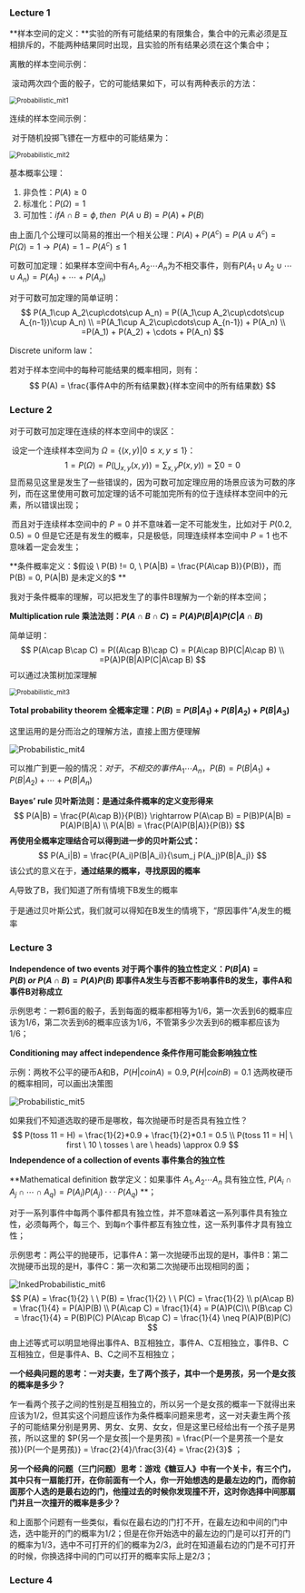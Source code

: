 ### Lecture 1

**样本空间的定义：**实验的所有可能结果的有限集合，集合中的元素必须是互相排斥的，不能两种结果同时出现，且实验的所有结果必须在这个集合中；

离散的样本空间示例：

​	滚动两次四个面的骰子，它的可能结果如下，可以有两种表示的方法：

<img src="W:\printscreen\Probabilistic_mit1.png" alt="Probabilistic_mit1" style="zoom:80%;" />

连续的样本空间示例：

​	对于随机投掷飞镖在一方框中的可能结果为：

<img src="W:\printscreen\Probabilistic_mit2.png" alt="Probabilistic_mit2" style="zoom:80%;" />

基本概率公理：

1. 非负性：$P(A) \ge 0$
2. 标准化：$P(\Omega) = 1$
3. 可加性：$if A \cap B = \phi  , then \ \ P(A\cup B) = P(A) + P(B)$

由上面几个公理可以简易的推出一个相关公理：$P(A) + P(A^c) = P(A\cup A^c)= P(\Omega) = 1 \rightarrow P(A) = 1 - P(A^c) \le 1$

可数可加定理：如果样本空间中有$A_1,A_2\cdots A_n$为不相交事件，则有$P(A_1\cup A_2\cup \cdots \cup A_n) = P(A_1) +\cdots+ P(A_n)$

对于可数可加定理的简单证明：
$$
P(A_1\cup A_2\cup\cdots\cup A_n) = P((A_1\cup A_2\cup\cdots\cup A_{n-1})\cup A_n)  \\
=P(A_1\cup A_2\cup\cdots\cup A_{n-1}) + P(A_n) \\
=P(A_1) + P(A_2) + \cdots + P(A_n)
$$


Discrete uniform law：

若对于样本空间中的每种可能结果的概率相同，则有：
$$
P(A) = \frac{事件A中的所有结果数}{样本空间中的所有结果数}
$$

### Lecture 2

对于可数可加定理在连续的样本空间中的误区：

​	设定一个连续样本空间为 $\Omega = \{(x,y)|0 \le x,y \le 1\}$：
$$
1=P(\Omega) = P(\bigcup_{x,y}{(x,y)}) = \sum_{x,y}P({x,y})) = \sum0 = 0
$$
​	显而易见这里是发生了一些错误的，因为可数可加定理应用的场景应该为可数的序列，而在这里使用可数可加定理的话不可能加完所有的位于连续样本空间中的元素，所以错误出现；

​	而且对于连续样本空间中的 $P=0$ 并不意味着一定不可能发生，比如对于 $P(0.2,0.5) = 0$ 但是它还是有发生的概率，只是极低，同理连续样本空间中 $P=1$ 也不意味着一定会发生；

**条件概率定义：$假设 \ P(B) != 0,  \ P(A|B) = \frac{P(A\cap B)}{P(B)}，而P(B) = 0, P(A|B) 是未定义的$ **

我对于条件概率的理解，可以把发生了的事件B理解为一个新的样本空间；

**Multiplication rule 乘法法则：$P(A\cap B\cap C) = P(A)P(B|A)P(C|A\cap B)$**

简单证明：
$$
P(A\cap B\cap C) = P((A\cap B)\cap C) = P(A\cap B)P(C|A\cap B) \\
=P(A)P(B|A)P(C|A\cap B)
$$
可以通过决策树加深理解

<img src="W:\printscreen\Probabilistic_mit3.png" alt="Probabilistic_mit3" style="zoom: 80%;" />

**Total probability theorem 全概率定理：$P(B) = P(B|A_1) + P(B|A_2) + P(B|A_3)$**

这里运用的是分而治之的理解方法，直接上图方便理解

![Probabilistic_mit4](W:\printscreen\Probabilistic_mit4.png)

可以推广到更一般的情况：$对于，不相交的事件A_1\cdots A_n，P(B) = P(B|A_1) +P(B|A_2) + \cdots + P(B|A_n)$

**Bayes’ rule 贝叶斯法则：是通过条件概率的定义变形得来**
$$
P(A|B) = \frac{P(A\cap B)}{P(B)} \rightarrow P(A\cap B) = P(B)P(A|B) = P(A)P(B|A) \\
P(A|B) = \frac{P(A)P(B|A)}{P(B)}
$$
**再使用全概率定理结合可以得到进一步的贝叶斯公式：**
$$
P(A_i|B) = \frac{P(A_i)P(B|A_i)}{\sum_j P(A_j)P(B|A_j)}
$$
该公式的意义在于，**通过结果的概率，寻找原因的概率**

$A_i$导致了B，我们知道了所有情境下B发生的概率

于是通过贝叶斯公式，我们就可以得知在B发生的情境下，“原因事件”$A_i$发生的概率

### Lecture 3

**Independence of two events 对于两个事件的独立性定义：$P(B|A) =P(B) \ or \ P(A\cap B) = P(A)P(B)$ 即事件A发生与否都不影响事件B的发生，事件A和事件B对称成立**

示例思考：一颗6面的骰子，丢到每面的概率都相等为1/6，第一次丢到6的概率应该为1/6，第二次丢到6的概率应该为1/6，不管第多少次丢到6的概率都应该为1/6；

**Conditioning may affect independence 条件作用可能会影响独立性**

示例：两枚不公平的硬币A和B，$P(H | coin A)=0.9, P(H | coin B)=0.1$ 选两枚硬币的概率相同，可以画出决策图

<img src="W:\printscreen\Probabilistic_mit5.png" alt="Probabilistic_mit5"  />

如果我们不知道选取的硬币是哪枚，每次抛硬币时是否具有独立性？
$$
P(toss 11 = H) = \frac{1}{2}*0.9 + \frac{1}{2}*0.1 = 0.5 \\
P(toss 11 = H| \ first  \ 10  \ tosses  \ are \  heads) \approx 0.9
$$
**Independence of a collection of events 事件集合的独立性**

**Mathematical definition 数学定义：如果事件 $A_1,A_2 \cdots A_n$ 具有独立性, $P(A_i\cap A_j\cap \cdots \cap A_q) = P(A_i)P(A_j) ··· P(A_q)$ **；

对于一系列事件中每两个事件都具有独立性，并不意味着这一系列事件具有独立性，必须每两个，每三个、到每n个事件都互有独立性，这一系列事件才具有独立性；

示例思考：两公平的抛硬币，记事件A：第一次抛硬币出现的是H，事件B：第二次抛硬币出现的是H，事件C：第一次和第二次抛硬币出现相同的面；

![InkedProbabilistic_mit6](W:\printscreen\InkedProbabilistic_mit6.jpg)
$$
P(A) = \frac{1}{2} \ \  P(B) = \frac{1}{2} \ \ P(C) = \frac{1}{2} \\
p(A\cap B) = \frac{1}{4} = P(A)P(B) \\
P(A\cap C) = \frac{1}{4} = P(A)P(C)\\
P(B\cap C) = \frac{1}{4} = P(B)P(C)
P(A\cap B\cap C) = \frac{1}{4} \neq P(A)P(B)P(C)
$$
由上述等式可以明显地得出事件A、B互相独立，事件A、C互相独立，事件B、C互相独立，但是事件A、B、C之间不互相独立；

**一个经典问题的思考：一对夫妻，生了两个孩子，其中一个是男孩，另一个是女孩的概率是多少？**

​	乍一看两个孩子之间的性别是互相独立的，所以另一个是女孩的概率一下就得出来应该为1/2，但其实这个问题应该作为条件概率问题来思考，这一对夫妻生两个孩子的可能结果分别是男男、男女、女男、女女，但是这里已经给出有一个孩子是男孩，所以这里的 $P(另一个是女孩|一个是男孩) = \frac{P(一个是男孩一个是女孩)}{P(一个是男孩)} = \frac{2}{4}/\frac{3}{4} = \frac{2}{3}$ ；

**另一个经典的问题（三门问题）思考：游戏《糖豆人》中有一个关卡，有三个门，其中只有一扇能打开，在你前面有一个人，你一开始想选的是最左边的门，而你前面那个人选的是最右边的门，他撞过去的时候你发现撞不开，这时你选择中间那扇门并且一次撞开的概率是多少？**

​	和上面那个问题有一些类似，看似在最右边的门打不开，在最左边和中间的门中选，选中能开的门的概率为1/2；但是在你开始选中的最左边的门是可以打开的门的概率为1/3，选中不可打开的们的概率为2/3，此时在知道最右边的门是不可打开的时候，你换选择中间的门可以打开的概率实际上是2/3；

### Lecture 4

​	